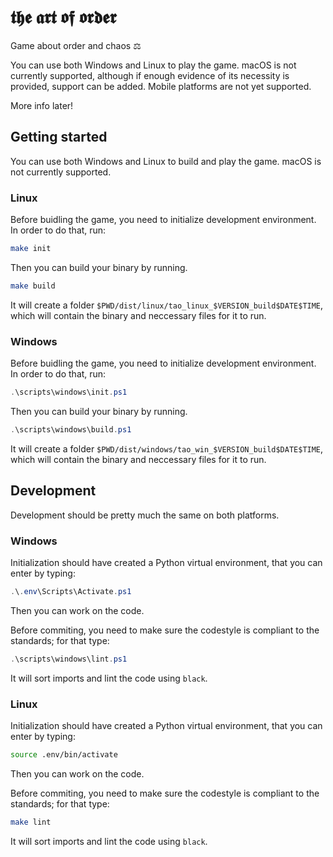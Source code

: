 # 𝖙𝖍𝖊 𝖆𝖗𝖙 𝖔𝖋 𝖔𝖗𝖉𝖊𝖗

Game about order and chaos ⚖️

You can use both Windows and Linux to play the game.
macOS is not currently supported, although if enough evidence of its necessity is provided, support can be added.
Mobile platforms are not yet supported.

More info later!


## Getting started

You can use both Windows and Linux to build and play the game. macOS is not currently supported.

### Linux
Before buidling the game, you need to initialize development environment. In order to do that, run:

```bash
make init
```

Then you can build your binary by running.

```bash
make build
```

It will create a folder `$PWD/dist/linux/tao_linux_$VERSION_build$DATE$TIME`, which will contain the binary and neccessary files for it to run.

### Windows
Before buidling the game, you need to initialize development environment. In order to do that, run:

```powershell
.\scripts\windows\init.ps1
```

Then you can build your binary by running.

```powershell
.\scripts\windows\build.ps1
```

It will create a folder `$PWD/dist/windows/tao_win_$VERSION_build$DATE$TIME`, which will contain the binary and neccessary files for it to run.


## Development

Development should be pretty much the same on both platforms.

### Windows
Initialization should have created a Python virtual environment, that you can enter by typing:

```powershell
.\.env\Scripts\Activate.ps1
```

Then you can work on the code.

Before commiting, you need to make sure the codestyle is compliant to the standards; for that type:

```powershell
.\scripts\windows\lint.ps1
```

It will sort imports and lint the code using `black`.

### Linux
Initialization should have created a Python virtual environment, that you can enter by typing:

```bash
source .env/bin/activate
```

Then you can work on the code.

Before commiting, you need to make sure the codestyle is compliant to the standards; for that type:

```bash
make lint
```

It will sort imports and lint the code using `black`.
